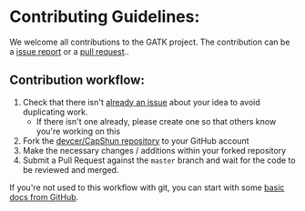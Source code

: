 # Contributing Guidelines:

We welcome all contributions to the GATK project. The contribution can be a [issue report](https://github.com/devcer/CapShun/issues) 
or a [pull request](https://github.com/devcer/CapShun/pulls)..

## Contribution workflow:


1. Check that there isn't [already an issue](https://github.com/devcer/CapShun/issues) about your idea to avoid duplicating work.
    * If there isn't one already, please create one so that others know you're working on this
2. Fork the [devcer/CapShun repository](https://github.com/devcer/CapShun) to your GitHub account
3. Make the necessary changes / additions within your forked repository
4. Submit a Pull Request against the `master` branch and wait for the code to be reviewed and merged.

If you're not used to this workflow with git, you can start with some [basic docs from GitHub](https://help.github.com/articles/fork-a-repo/).

